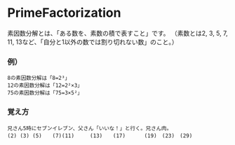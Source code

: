 # PrimeFactorization

素因数分解とは、「ある数を、素数の積で表すこと」です。
（素数とは2, 3, 5, 7, 11, 13など、「自分と1以外の数では割り切れない数」のこと。）

### 例）
```
8の素因数分解は「8=2³」
12の素因数分解は「12=2²×3」
75の素因数分解は「75=3×5²」
```

### 覚え方
```
兄さん5時にセブンイレブン、父さん「いいな！」と行く。兄さん肉。
(2) (3) (5)　　(7)(11)　　　(13)　　(17)　　　 (19)　(23)　(29)
```
